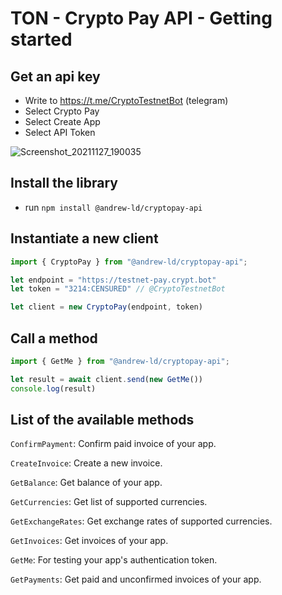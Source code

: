 # TON - Crypto Pay API - Getting started

## Get an api key 
- Write to https://t.me/CryptoTestnetBot (telegram)
- Select Crypto Pay
- Select Create App
- Select API Token

![Screenshot_20211127_190035](https://user-images.githubusercontent.com/43882924/143691867-9a88c3a4-717a-4695-a7ee-6233fc7c8d51.png)

## Install the library
- run `npm install @andrew-ld/cryptopay-api`

## Instantiate a new client
```typescript
import { CryptoPay } from "@andrew-ld/cryptopay-api";

let endpoint = "https://testnet-pay.crypt.bot"
let token = "3214:CENSURED" // @CryptoTestnetBot

let client = new CryptoPay(endpoint, token)
```

## Call a method
```typescript
import { GetMe } from "@andrew-ld/cryptopay-api";

let result = await client.send(new GetMe())
console.log(result)
```

## List of the available methods
`ConfirmPayment`: Confirm paid invoice of your app. 

`CreateInvoice`: Create a new invoice.

`GetBalance`: Get balance of your app. 

`GetCurrencies`: Get list of supported currencies.

`GetExchangeRates`: Get exchange rates of supported currencies. 

`GetInvoices`: Get invoices of your app.

`GetMe`: For testing your app's authentication token.

`GetPayments`: Get paid and unconfirmed invoices of your app. 
